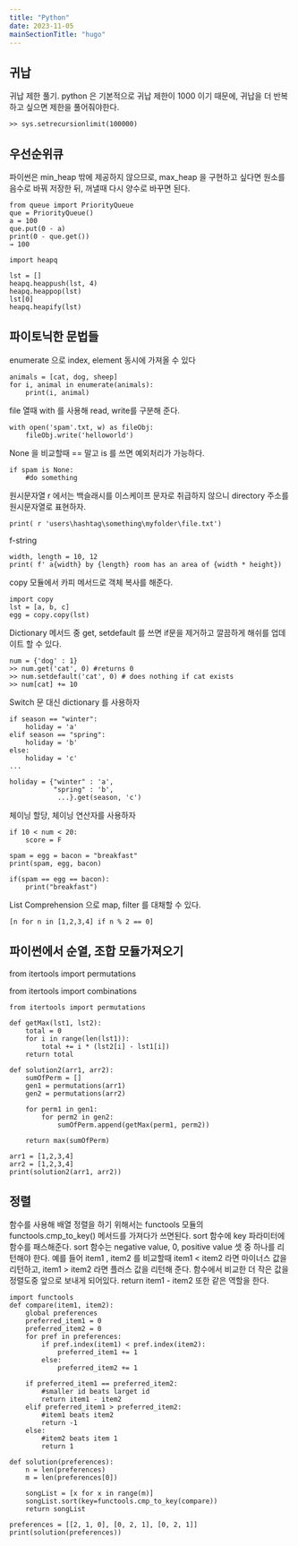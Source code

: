 ```yaml
---
title: "Python"
date: 2023-11-05
mainSectionTitle: "hugo"
---
```

## 귀납
귀납 제한 풀기.
python 은 기본적으로 귀납 제한이 1000 이기 때문에, 귀납을 더 반복하고 싶으면 제한을 풀어줘야한다.
```
>> sys.setrecursionlimit(100000)
```

## 우선순위큐
파이썬은 min_heap 밖에 제공하지 않으므로, max_heap 을 구현하고 싶다면 원소를 음수로 바꿔 저장한 뒤, 꺼낼때 다시 양수로 바꾸면 된다.
```
from queue import PriorityQueue
que = PriorityQueue()
a = 100
que.put(0 - a)
print(0 - que.get())
→ 100

import heapq

lst = []
heapq.heappush(lst, 4)
heapq.heappop(lst)
lst[0]
heapq.heapify(lst)
```

## 파이토닉한 문법들
enumerate 으로 index, element 동시에 가져올 수 있다
```
animals = [cat, dog, sheep]
for i, animal in enumerate(animals):
    print(i, animal)
```

file 열때 with 를 사용해 read, write를 구분해 준다.
```
with open('spam'.txt, w) as fileObj:
    fileObj.write('helloworld')
```

None 을 비교할때 == 말고 is 를 쓰면 예외처리가 가능하다.
```
if spam is None:
    #do something
```

원시문자열 r 에서는 백슬래시를 이스케이프 문자로 취급하지 않으니 directory 주소를 원시문자열로 표현하자.
```
print( r 'users\hashtag\something\myfolder\file.txt')
```

f-string
```
width, length = 10, 12
print( f' a{width} by {length} room has an area of {width * height})
```

copy 모듈에서 카피 메서드로 객체 복사를 해준다.
```
import copy
lst = [a, b, c]
egg = copy.copy(lst)
```

Dictionary 메서드 중 get, setdefault 를 쓰면 if문을 제거하고 깔끔하게 해쉬를 업데이트 할 수 있다.
```
num = {'dog' : 1}
>> num.get('cat', 0) #returns 0
>> num.setdefault('cat', 0) # does nothing if cat exists
>> num[cat] += 10
```

Switch 문 대신 dictionary 를 사용하자
```
if season == "winter":
    holiday = 'a'
elif season == "spring":
    holiday = 'b'
else:
    holiday = 'c'
...

holiday = {"winter" : 'a',
           "spring" : 'b',
            ...}.get(season, 'c')
```

체이닝 할당, 체이닝 연산자를 사용하자
```
if 10 < num < 20:
    score = F

spam = egg = bacon = "breakfast"
print(spam, egg, bacon)

if(spam == egg == bacon):
    print("breakfast")
```

List Comprehension 으로 map, filter 를 대채할 수 있다.
```
[n for n in [1,2,3,4] if n % 2 == 0]
```

## 파이썬에서 순열, 조합 모듈가져오기
from itertools import permutations

from itertools import combinations
```
from itertools import permutations

def getMax(lst1, lst2):
    total = 0
    for i in range(len(lst1)):
        total += i * (lst2[i] - lst1[i])
    return total
                
def solution2(arr1, arr2):
    sumOfPerm = []
    gen1 = permutations(arr1)
    gen2 = permutations(arr2)
        
    for perm1 in gen1:
        for perm2 in gen2:
            sumOfPerm.append(getMax(perm1, perm2))
            
    return max(sumOfPerm)

arr1 = [1,2,3,4]
arr2 = [1,2,3,4]
print(solution2(arr1, arr2))
```

## 정렬
함수를 사용해 배열 정렬을 하기 위해서는 functools 모듈의 functools.cmp_to_key() 메서드를 가져다가 쓰면된다.
sort 함수에 key 파라미터에 함수를 패스해준다.
sort 함수는 negative value, 0, positive value 셋 중 하나를 리턴해야 한다.
예를 들어 item1 , item2 를 비교할때 item1 < item2 라면 마이너스 값을 리턴하고, 
item1 > item2 라면 플러스 값을 리턴해 준다. 함수에서 비교한 더 작은 값을 정렬도중 앞으로 보내게 되어있다.
return item1 - item2 또한 같은 역할을 한다.
```
import functools
def compare(item1, item2):
    global preferences
    preferred_item1 = 0
    preferred_item2 = 0
    for pref in preferences:
        if pref.index(item1) < pref.index(item2):
            preferred_item1 += 1
        else:
            preferred_item2 += 1
        
    if preferred_item1 == preferred_item2:
        #smaller id beats larget id
        return item1 - item2
    elif preferred_item1 > preferred_item2:
        #item1 beats item2
        return -1
    else:
        #item2 beats item 1
        return 1
        
def solution(preferences):
    n = len(preferences)
    m = len(preferences[0])

    songList = [x for x in range(m)]
    songList.sort(key=functools.cmp_to_key(compare))
    return songList

preferences = [[2, 1, 0], [0, 2, 1], [0, 2, 1]]
print(solution(preferences))
```